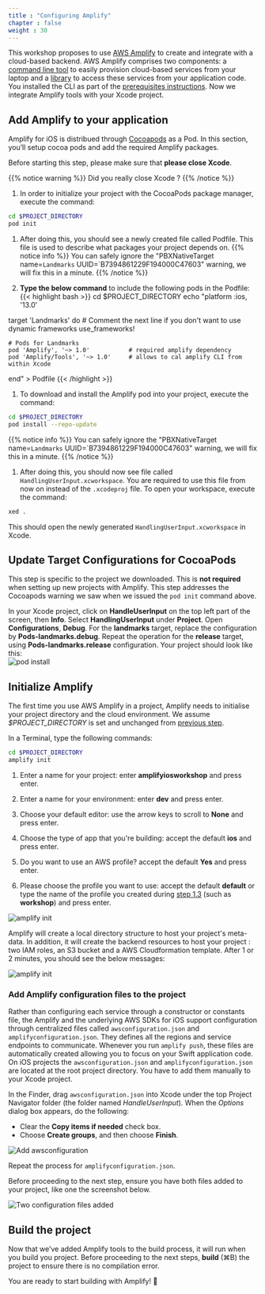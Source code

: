```yaml
---
title : "Configuring Amplify"
chapter : false
weight : 30
---
```


This workshop proposes to use [AWS Amplify](https://aws.amazon.com/amplify/) to create and integrate with a cloud-based backend.  AWS Amplify comprises two components: a [command line tool](https://aws-amplify.github.io/docs/cli-toolchain/quickstart) to easily provision cloud-based services from your laptop and a [library](https://aws-amplify.github.io/docs/ios/start) to access these services from your application code. You installed the CLI as part of the [prerequisites instructions](/10_prerequisites/20_installs.html#installing-or-updating).  Now we integrate Amplify tools with your Xcode project.

## Add Amplify to your application

Amplify for iOS is distribued through [Cocoapods](https://cocoapods.org/) as a Pod. In this section, you’ll setup cocoa pods and add the required Amplify packages.

Before starting this step, please make sure that **please close Xcode**.

{{% notice warning %}}
Did you really close Xcode ?
{{% /notice %}}

1. In order to initialize your project with the CocoaPods package manager, execute the command:
```bash
cd $PROJECT_DIRECTORY
pod init
```

1. After doing this, you should see a newly created file called Podfile. This file is used to describe what packages your project depends on.
{{% notice info %}}
You can safely ignore the "PBXNativeTarget name=`Landmarks` UUID=`B7394861229F194000C47603" warning, we will fix this in a minute.
{{% /notice %}}

1. **Type the below command** to include the following pods in the Podfile:
{{< highlight bash >}}
cd $PROJECT_DIRECTORY
echo "platform :ios, '13.0'

target 'Landmarks' do
    # Comment the next line if you don't want to use dynamic frameworks
    use_frameworks!

    # Pods for Landmarks
    pod 'Amplify', '~> 1.0'           # required amplify dependency
    pod 'Amplify/Tools', '~> 1.0'     # allows to cal amplify CLI from within Xcode

end" > Podfile
{{< /highlight >}}

1. To download and install the Amplify pod into your project, execute the command:
```bash
cd $PROJECT_DIRECTORY
pod install --repo-update
```
{{% notice info %}}
You can safely ignore the "PBXNativeTarget name=`Landmarks` UUID=`B7394861229F194000C47603" warning, we will fix this in a minute.
{{% /notice %}}

1. After doing this, you should now see file called `HandlingUserInput.xcworkspace`. You are required to use this file from now on instead of the `.xcodeproj` file. To open your workspace, execute the command:

```bash
xed .
```
This should open the newly generated `HandlingUserInput.xcworkspace` in Xcode.

## Update Target Configurations for CocoaPods

This step is specific to the project we downloaded.  This is **not required** when setting up new projects with Amplify. This step addresses the Cocoapods warning we saw when we issued the `pod init` command above.

In your Xcode project, click on **HandleUserInput** on the top left part of the screen, then **Info**.  Select **HandlingUserInput** under **Project**.  Open **Configurations**, **Debug**.  For the **landmarks** target, replace the configuration by **Pods-landmarks.debug**. Repeat the operation for the **release** target, using **Pods-landmarks.release** configuration.  Your project should look like this:  
![pod install](/images/30-20-pod-install-2.png)

## Initialize Amplify

The first time you use AWS Amplify in a project, Amplify needs to initialise your project directory and the cloud environment.  We assume *$PROJECT_DIRECTORY* is set and unchanged from [previous step](/20_getting_started/20_bootstrapping_the_app.html).

In a Terminal, type the following commands:

```bash
cd $PROJECT_DIRECTORY
amplify init
```

1. Enter a name for your project: enter **amplifyiosworkshop** and press enter.

1. Enter a name for your environment: enter **dev** and press enter.

1. Choose your default editor:  use the arrow keys to scroll to **None** and press enter.

1. Choose the type of app that you're building: accept the default **ios** and press enter.

1. Do you want to use an AWS profile? accept the default **Yes** and press enter.

1. Please choose the profile you want to use: accept the default **default** or type the name of the profile you created during [step 1.3](/10_prerequisites/30_configs.html#configuring-the-aws-command-line) (such as **workshop**) and press enter.

![amplify init](/images/30-10-amplify-init.png)

Amplify will create a local directory structure to host your project's meta-data.  In addition, it will create the backend resources to host your project : two IAM roles, an S3 bucket and a AWS Cloudformation template.  After 1 or 2 minutes, you should see the below messages:

![amplify init](/images/30-10-amplify-init-ok.png)

### Add Amplify configuration files to the project 

Rather than configuring each service through a constructor or constants file, the Amplify and the underlying AWS SDKs for iOS support configuration through centralized files called `awsconfiguration.json` and `amplifyconfiguration.json`. They defines all the regions and service endpoints to communicate. Whenever you run `amplify push`, these files are automatically created allowing you to focus on your Swift application code. On iOS projects the `awsconfiguration.json` and `amplifyconfiguration.json` are located at the root project directory. You have to add them manually to your Xcode project.

In the Finder, drag `awsconfiguration.json` into Xcode under the top Project Navigator folder (the folder named *HandleUserInput*). When the *Options* dialog box appears, do the following:

- Clear the **Copy items if needed** check box.
- Choose **Create groups**, and then choose **Finish**.

![Add awsconfiguration](/images/30-20-add-awsconfiguration.gif)

Repeat the process for `amplifyconfiguration.json`.

Before proceeding to the next step, ensure you have both files added to your project, like one the screenshot below.

![Two configuration files added](/images/30-20-two-configuration-files.png)

## Build the project

Now that we’ve added Amplify tools to the build process, it will run when you build you project.  Before proceeding to the next steps, **build** (&#8984;B) the project to ensure there is no compilation error. 

You are ready to start building with Amplify! 🎉